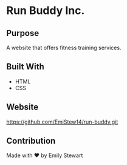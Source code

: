 # Run Buddy Inc.

## Purpose
A website that offers fitness training services.

## Built With
* HTML
* CSS

## Website
https://github.com/EmiStew14/run-buddy.git

## Contribution
Made with ❤️ by Emily Stewart

